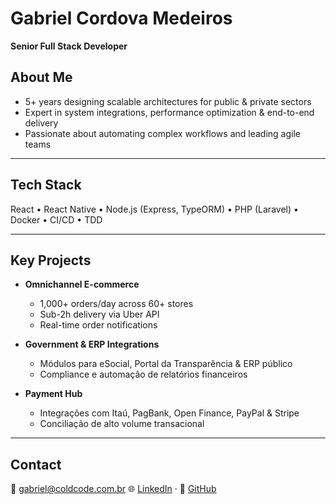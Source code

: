# Gabriel Cordova Medeiros

**Senior Full Stack Developer**

## About Me

- 5+ years designing scalable architectures for public & private sectors  
- Expert in system integrations, performance optimization & end-to-end delivery  
- Passionate about automating complex workflows and leading agile teams  

---

## Tech Stack

React • React Native • Node.js (Express, TypeORM) • PHP (Laravel) • Docker • CI/CD • TDD

---

## Key Projects

- **Omnichannel E-commerce**  
  - 1,000+ orders/day across 60+ stores  
  - Sub-2h delivery via Uber API  
  - Real-time order notifications  

- **Government & ERP Integrations**  
  - Módulos para eSocial, Portal da Transparência & ERP público  
  - Compliance e automação de relatórios financeiros  

- **Payment Hub**  
  - Integrações com Itaú, PagBank, Open Finance, PayPal & Stripe  
  - Conciliação de alto volume transacional  

---

## Contact

📧 gabriel@coldcode.com.br
🌐 [LinkedIn](https://www.linkedin.com/in/devgcmedeiros/) · 🐙 [GitHub](https://github.com/gabiceemi)

